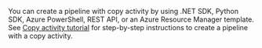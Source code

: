 <!--
    Separate the generic "Getting started" paragraph from each connector-* article in azure-docs-pr/articles/data-factory/ to ease future central update.
-->
You can create a pipeline with copy activity by using .NET SDK, Python SDK, Azure PowerShell, REST API, or an Azure Resource Manager template. See [Copy activity tutorial](../articles/data-factory/quickstart-create-data-factory-dot-net.md) for step-by-step instructions to create a pipeline with a copy activity.
